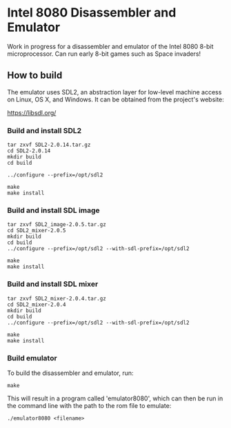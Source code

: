 # Intel 8080 Disassembler and Emulator

Work in progress for a disassembler and emulator of the Intel 8080 8-bit microprocessor. Can run early 8-bit games such as Space invaders!

## How to build

The emulator uses SDL2, an abstraction layer for low-level machine
access on Linux, OS X, and Windows. It can be obtained from the
project's website:

https://libsdl.org/

### Build and install SDL2

```
tar zxvf SDL2-2.0.14.tar.gz
cd SDL2-2.0.14
mkdir build
cd build

../configure --prefix=/opt/sdl2

make
make install
```

### Build and install SDL image
```
tar zxvf SDL2_image-2.0.5.tar.gz
cd SDL2_mixer-2.0.5
mkdir build
cd build
../configure --prefix=/opt/sdl2 --with-sdl-prefix=/opt/sdl2

make
make install
```

### Build and install SDL mixer
```
tar zxvf SDL2_mixer-2.0.4.tar.gz
cd SDL2_mixer-2.0.4
mkdir build
cd build
../configure --prefix=/opt/sdl2 --with-sdl-prefix=/opt/sdl2

make
make install
```

### Build emulator

To build the disassembler and emulator, run:
```
make
```

This will result in a program called 'emulator8080', which can then be run in the command line with the path to the rom file to emulate:

```
./emulator8080 <filename>
```
